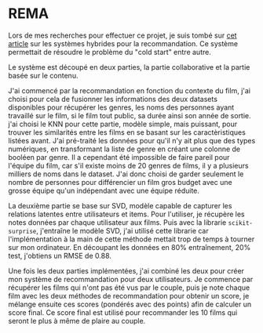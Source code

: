 # REMA

Lors de mes recherches pour effectuer ce projet, je suis tombé sur [cet article](https://aclanthology.org/W03-1103.pdf)
sur les systèmes hybrides pour la recommandation.
Ce système permettait de résoudre le problème du "cold start" entre autre.

Le système est découpé en deux parties, la partie collaborative et la partie basée sur le contenu.

J'ai commencé par la recommandation en fonction du contexte du film, j'ai choisi pour cela de fusionner les informations
des deux datasets disponibles pour récupérer les genres, les noms des personnes ayant travaillé sur le film, si le film
tout public, sa durée ainsi son année de sortie.
j'ai choisi le KNN pour cette partie, modèle simple, mais puissant, pour trouver les similarités entre les films en se basant sur les
caractèristiques listées avant.
J'ai pré-traité les données pour qu'il n'y ait plus que des types numériques, en transformant la liste de genre en créant
une colonne de booléen par genre. Il a cependant été impossible de faire pareil pour l'équipe du film, car s'il existe
moins de 20 genres de films, il y a plusieurs milliers de noms dans le dataset. J'ai donc choisi de garder seulement le
nombre de personnes pour différencier un film gros budget avec une grosse équipe qu'un indépendant avec une équipe réduite.

La deuxième partie se base sur SVD, modèle capable de capturer les relations latentes entre utilisateurs et items. 
Pour l'utiliser, je récupère les notes données par chaque utilisateur aux films. 
Puis avec la librarie `scikit-surprise`, j'entraîne le modèle SVD, j'ai utilisé cette librarie car l'implémentation à la
main de cette méthode mettait trop de temps à tourner sur mon ordinateur. En découpant les données en 80% entraînement,
20% test, j'obtiens un RMSE de 0.88.

Une fois les deux parties implémentées, j'ai combiné les deux pour créer mon système de recommandation pour deux utilisateurs.
Je commence par récupérer les films qui n'ont pas été vus par le couple, puis je note chaque film avec les deux méthodes
de recommandation pour obtenir un score, je mélange ensuite ces scores (pondérés avec des points) afin de calculer un score
final. Ce score final est utilisé pour recommander les 10 films qui seront le plus à même de plaire au couple.